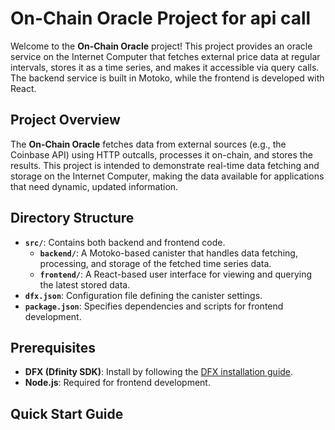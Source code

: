 # On-Chain Oracle Project for api call

Welcome to the **On-Chain Oracle** project! This project provides an oracle service on the Internet Computer that fetches external price data at regular intervals, stores it as a time series, and makes it accessible via query calls. The backend service is built in Motoko, while the frontend is developed with React.

## Project Overview

The **On-Chain Oracle** fetches data from external sources (e.g., the Coinbase API) using HTTP outcalls, processes it on-chain, and stores the results. This project is intended to demonstrate real-time data fetching and storage on the Internet Computer, making the data available for applications that need dynamic, updated information.

## Directory Structure

- **`src/`**: Contains both backend and frontend code.
  - **`backend/`**: A Motoko-based canister that handles data fetching, processing, and storage of the fetched time series data.
  - **`frontend/`**: A React-based user interface for viewing and querying the latest stored data.
- **`dfx.json`**: Configuration file defining the canister settings.
- **`package.json`**: Specifies dependencies and scripts for frontend development.

## Prerequisites

- **DFX (Dfinity SDK)**: Install by following the [DFX installation guide](https://internetcomputer.org/docs/current/developer-docs/setup/install).
- **Node.js**: Required for frontend development.

## Quick Start Guide
